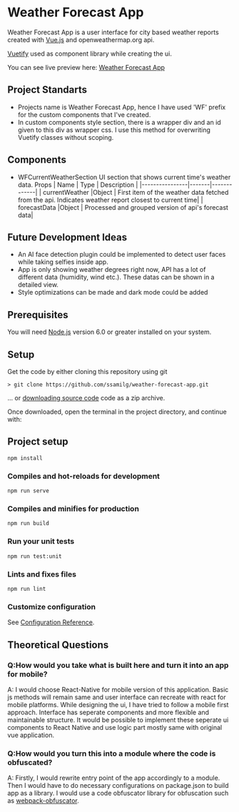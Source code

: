 Weather Forecast App
=== 

Weather Forecast App is a user interface for city based weather reports created with [Vue.js](https://v2.vuejs.org/) and openweathermap.org api.

[Vuetify](https://vuetifyjs.com/) used as component library while creating the ui.

You can see live preview here: [Weather Forecast App](https://ssg-weather-app.netlify.app/)

## Project Standarts
* Projects name is Weather Forecast App, hence I have used 'WF' prefix for the custom components that I've created.
* In custom components style section, there is a wrapper div and an id given to this div as wrapper css. I use this method for overwriting Vuetify classes without scoping.

## Components
* WFCurrentWeatherSection
    UI section that shows current time's weather data.
    Props
    | Name           | Type  | Description |
    |----------------|-------|-------------|
    | currentWeather |Object | First item of the weather data fetched from the api. Indicates weather report closest to current time|
    | forecastData   |Object | Processed and grouped version of api's forecast data|


## Future Development Ideas
* An AI face detection plugin could be implemented to detect user faces while taking selfies inside app.
* App is only showing weather degrees right now, API has a lot of different data (humidity, wind etc.). These datas can be shown in a detailed view.
* Style optimizations can be made and dark mode could be added

## Prerequisites
You will need [Node.js](https://nodejs.org) version 6.0 or greater installed on your system.

## Setup

Get the code by either cloning this repository using git

    > git clone https://github.com/ssamilg/weather-forecast-app.git
... or [downloading source code](https://github.com/ssamilg/weather-forecast-app/archive/refs/heads/master.zip) code as a zip archive.

Once downloaded, open the terminal in the project directory, and continue with:
## Project setup
```
npm install
```

### Compiles and hot-reloads for development
```
npm run serve
```

### Compiles and minifies for production
```
npm run build
```

### Run your unit tests
```
npm run test:unit
```

### Lints and fixes files
```
npm run lint
```

### Customize configuration
See [Configuration Reference](https://cli.vuejs.org/config/).

## Theoretical Questions

### Q:How would you take what is built here and turn it into an app for mobile?
A: I would choose React-Native for mobile version of this application. Basic js methods will remain same and user interface can recreate with react for mobile platforms. While designing the ui, I have tried to follow a mobile first approach. Interface has seperate components and more flexible and maintainable structure. It would be possible to implement these seperate ui components to React Native and use logic part mostly same with original vue application.

### Q:How would you turn this into a module where the code is obfuscated?
A: Firstly, I would rewrite entry point of the app accordingly to a module. Then I would have to do necessary configurations on package.json to build app as a library.
I would use a code obfuscator library for obfuscation such as [webpack-obfuscator](https://www.npmjs.com/package/webpack-obfuscator).

